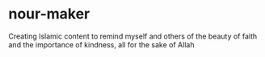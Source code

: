 # nour-maker
Creating Islamic content to remind myself and others of the beauty of faith and the importance of kindness, all for the sake of Allah

